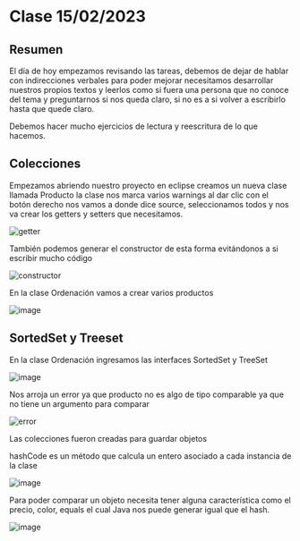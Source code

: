 # Clase 15/02/2023 #
## Resumen ##

El día de hoy empezamos revisando las tareas, debemos de dejar de hablar con indirecciones verbales para poder mejorar necesitamos desarrollar nuestros propios textos y leerlos como si fuera una persona que no conoce del tema y preguntarnos si nos queda claro, si no es a si volver a escribirlo hasta que quede claro.

Debemos hacer mucho ejercicios de lectura y reescritura de lo que hacemos.

## Colecciones ##

Empezamos abriendo nuestro proyecto en eclipse creamos un nueva clase llamada Producto la clase nos marca varios warnings al dar clic con el botón derecho nos vamos a donde dice source, seleccionamos todos y nos va crear los getters y setters que necesitamos.

![getter](https://user-images.githubusercontent.com/123017277/219180624-20a0c67d-6554-49be-a575-697a43ef318b.gif)

También podemos generar el constructor de esta forma evitándonos a si escribir mucho código

![constructor](https://user-images.githubusercontent.com/123017277/219200850-d4064975-06c7-4f0e-a262-90a5894345f2.gif)

En la clase Ordenación vamos a crear varios productos

![image](https://user-images.githubusercontent.com/123017277/219205557-67bf4ef5-6c65-4e56-8bc9-89ac12abcd39.png)

## SortedSet y Treeset

En la clase Ordenación ingresamos las interfaces SortedSet y TreeSet

![image](https://user-images.githubusercontent.com/123017277/219205942-3fa4a505-1bb0-4ed3-920a-29b1ca81d371.png)

Nos arroja un error ya que producto no es algo de tipo comparable ya que no tiene un argumento para comparar

![error](https://user-images.githubusercontent.com/123017277/219208612-8d8bc0cd-f6e5-4bee-83d6-f9c2b40ee63a.gif)

Las colecciones fueron creadas para guardar objetos 


hashCode es un método que calcula un entero asociado a cada instancia de la clase

![image](https://user-images.githubusercontent.com/123017277/219209992-280cd383-1ca9-4ebe-8ae9-7e49f4410c3b.png)

Para poder comparar un objeto necesita tener alguna característica como el precio, color, equals el cual Java nos puede generar
igual que el hash.

![image](https://user-images.githubusercontent.com/123017277/219214818-df2fef14-a95b-4f71-904a-5dfeeb10a294.png)
